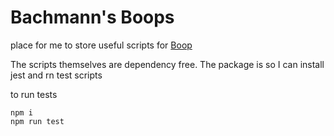 # Bachmann's Boops

place for me to store useful scripts for [Boop](https://github.com/IvanMathy/Boop)

The scripts themselves are dependency free. The package is so I can install jest and rn test scripts

to run tests

```
npm i
npm run test
```